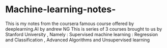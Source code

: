 # Machine-learning-notes-

This is my notes from the coursera famous course offered by deeplearning.AI by andrew NG
This is series of 3 courses brought to us by Stanford University , 
Namely : Supervised machine learning : Regression and Classification , Advanced Algorithms and Unsupervised learning 
